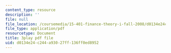 ```yaml
---
content_type: resource
description: ''
file: null
file_location: /coursemedia/15-401-finance-theory-i-fall-2008/d0134e24c244a93027ff136ff0ed8952_Q2qjnLO3I_M.pdf
file_type: application/pdf
resourcetype: Document
title: 3play pdf file
uid: d0134e24-c244-a930-27ff-136ff0ed8952
---
```

